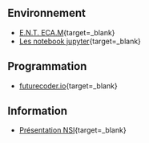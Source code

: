 ## Environnement

- [E.N.T. ECA.M](https://ec-morlaix.github.io/info/){target=_blank}
- [Les notebook jupyter](https://ericecmorlaix.github.io/adn-Tutoriel_lab_si/notebook/){target=_blank}

## Programmation

- [futurecoder.io](https://fr.futurecoder.io){target=_blank}




## Information

- [Présentation NSI](http://si.lycee.ecmorlaix.fr/nsi){target=_blank}

<!-- 

## [GitHub et VSC](https://ericecmorlaix.github.io/adn-Tutoriel_lab_si/github/){target=_blank}

## 



 -->
